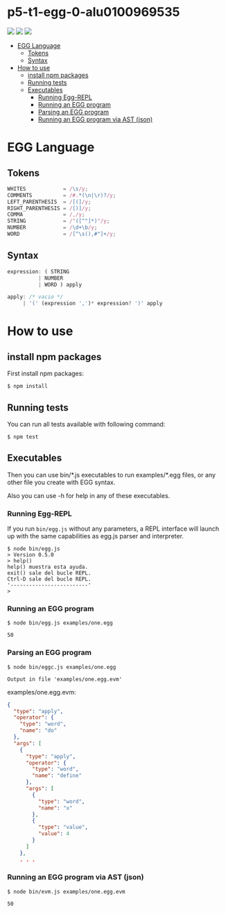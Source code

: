 # p5-t1-egg-0-alu0100969535 <!-- omit in toc -->

![](https://github.com/ULL-ESIT-PL-1920/p5-t1-egg-0-alu0100969535/workflows/GitHub%20Classroom%20Workflow/badge.svg) ![](https://github.com/ULL-ESIT-PL-1920/p5-t1-egg-0-alu0100969535/workflows/Node.js%20CI%20Workflow/badge.svg) ![](https://github.com/ULL-ESIT-PL-1920/p5-t1-egg-0-alu0100969535/workflows/Publish%20npm%20package/badge.svg)
- [EGG Language](#egg-language)
  - [Tokens](#tokens)
  - [Syntax](#syntax)
- [How to use](#how-to-use)
  - [install npm packages](#install-npm-packages)
  - [Running tests](#running-tests)
  - [Executables](#executables)
    - [Running Egg-REPL](#running-egg-repl)
    - [Running an EGG program](#running-an-egg-program)
    - [Parsing an EGG program](#parsing-an-egg-program)
    - [Running an EGG program via AST (json)](#running-an-egg-program-via-ast-json)

# EGG Language

## Tokens
```js
WHITES            = /\s/y;
COMMENTS          = /#.*(\n|\r)?/y;
LEFT_PARENTHESIS  = /[(]/y;
RIGHT_PARENTHESIS = /[)]/y;
COMMA             = /,/y;
STRING            = /"([^"]*)"/y;
NUMBER            = /\d+\b/y;
WORD              = /[^\s(),#"]+/y;
```

## Syntax
```js
expression: ( STRING 
          | NUMBER 
          | WORD ) apply 

apply: /* vacio */
     | '(' (expression ',')* expression? ')' apply
```

# How to use

## install npm packages

First install npm packages:

```console
$ npm install
```

## Running tests

You can run all tests available with following command:

```console
$ npm test
```

## Executables

Then you can use bin/\*.js executables to run examples/\*.egg files, or any other file you create with EGG syntax.

Also you can use -h for help in any of these executables.

### Running Egg-REPL
If you run `bin/egg.js` without any parameters, a REPL interface will launch up with the same capabilities as egg.js parser and interpreter.
```console
$ node bin/egg.js
> Version 0.5.0
> help()
help() muestra esta ayuda.
exit() sale del bucle REPL.
Ctrl-D sale del bucle REPL.
'-------------------------'
> 
```

### Running an EGG program

```console
$ node bin/egg.js examples/one.egg

50
```

### Parsing an EGG program

```console
$ node bin/eggc.js examples/one.egg

Output in file 'examples/one.egg.evm'
```
examples/one.egg.evm:
```json
{
  "type": "apply",
  "operator": {
    "type": "word",
    "name": "do"
  },
  "args": [
    {
      "type": "apply",
      "operator": {
        "type": "word",
        "name": "define"
      },
      "args": [
        {
          "type": "word",
          "name": "x"
        },
        {
          "type": "value",
          "value": 4
        }
      ]
    },
    . . .
```

### Running an EGG program via AST (json)

```console
$ node bin/evm.js examples/one.egg.evm

50
```